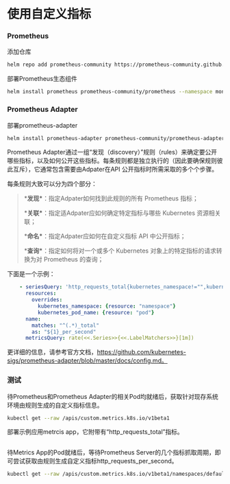 # 使用自定义指标



### Prometheus

添加仓库

```bash
helm repo add prometheus-community https://prometheus-community.github.io/helm-charts 
```

部署Prometheus生态组件

```bash
helm install prometheus prometheus-community/prometheus --namespace monitoring --values prom-values.yaml --create-namespace
```



### Prometheus Adapter

部署prometheus-adapter

```bash
helm install prometheus-adapter prometheus-community/prometheus-adapter --values prom-adapter-values.yaml --namespace monitoring
```



Prometheus Adapter通过一组“发现（discovery）”规则（rules）来确定要公开哪些指标，以及如何公开这些指标。每条规则都是独立执行的（因此要确保规则彼此互斥），它通常包含需要由Adpater在API 公开指标时所需采取的多个个步骤。

每条规则大致可以分为四个部分：

> ***发现\***：指定Adpater如何找到此规则的所有 Prometheus 指标；
>
> ***关联\***：指定适Adpater应如何确定特定指标与哪些 Kubernetes 资源相关联；
>
> ***命名\***：指定Adpater应如何在自定义指标 API 中公开指标；
>
> ***查询\***：指定如何将对一个或多个 Kubernetes 对象上的特定指标的请求转换为对 Prometheus 的查询；

下面是一个示例：

```yaml
    - seriesQuery: 'http_requests_total{kubernetes_namespace!="",kubernetes_pod_name!=""}'
      resources:
        overrides:
          kubernetes_namespace: {resource: "namespace"}
          kubernetes_pod_name: {resource: "pod"}
      name:
        matches: "^(.*)_total"
        as: "${1}_per_second"
      metricsQuery: rate(<<.Series>>{<<.LabelMatchers>>}[1m])
```



更详细的信息，请参考官方文档，https://github.com/kubernetes-sigs/prometheus-adapter/blob/master/docs/config.md。



### 测试

待Prometheus和Prometheus Adapter的相关Pod均就绪后，获取针对现存系统环境由规则生成的自定义指标信息。

```bash
kubectl get --raw /apis/custom.metrics.k8s.io/v1beta1
```

部署示例应用metrcis app，它附带有“http_requests_total”指标。

```bash
```

待Metrics App的Pod就绪后，等待Prometheus Server的几个指标抓取周期，即可尝试获取由规则生成自定义指标http_requests_per_second。

```bash
kubectl get --raw /apis/custom.metrics.k8s.io/v1beta1/namespaces/default/pods/*/http_requests_per_second | jq .
```




